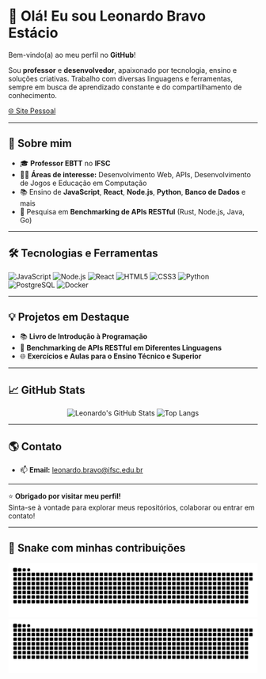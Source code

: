 # 👋 Olá! Eu sou **Leonardo Bravo Estácio**

Bem-vindo(a) ao meu perfil no **GitHub**!

Sou **professor** e **desenvolvedor**, apaixonado por tecnologia, ensino e soluções criativas. Trabalho com diversas linguagens e ferramentas, sempre em busca de aprendizado constante e do compartilhamento de conhecimento.

[🌐 Site Pessoal](https://leobravoe.github.io/)

---

## 🚀 Sobre mim

- 🎓 **Professor EBTT** no **IFSC**
- 👨‍💻 **Áreas de interesse:** Desenvolvimento Web, APIs, Desenvolvimento de Jogos e Educação em Computação
- 📚 Ensino de **JavaScript**, **React**, **Node.js**, **Python**, **Banco de Dados** e mais
- 🔬 Pesquisa em **Benchmarking de APIs RESTful** (Rust, Node.js, Java, Go)

---

## 🛠️ Tecnologias e Ferramentas

![JavaScript](https://img.shields.io/badge/JavaScript-F7DF1E?logo=javascript&logoColor=black)
![Node.js](https://img.shields.io/badge/Node.js-339933?logo=node.js&logoColor=white)
![React](https://img.shields.io/badge/React-61DAFB?logo=react&logoColor=black)
![HTML5](https://img.shields.io/badge/HTML5-E34F26?logo=html5&logoColor=white)
![CSS3](https://img.shields.io/badge/CSS3-1572B6?logo=css3&logoColor=white)
![Python](https://img.shields.io/badge/Python-3776AB?logo=python&logoColor=white)
![PostgreSQL](https://img.shields.io/badge/PostgreSQL-4169E1?logo=postgresql&logoColor=white)
![Docker](https://img.shields.io/badge/Docker-2496ED?logo=docker&logoColor=white)

---

## 💡 Projetos em Destaque

- 📚 **Livro de Introdução à Programação**
- 🔬 **Benchmarking de APIs RESTful em Diferentes Linguagens**
- 🌐 **Exercícios e Aulas para o Ensino Técnico e Superior**

---

## 📈 GitHub Stats

<div align="center">
  
<!-- Stats -->
<picture>
  <source media="(prefers-color-scheme: dark)" srcset="https://github-readme-stats.vercel.app/api?username=leobravoe&show_icons=true&theme=github_dark&bg_color=00000000&hide_border=true" />
  <img alt="Leonardo's GitHub Stats" src="https://github-readme-stats.vercel.app/api?username=leobravoe&show_icons=true&theme=default&bg_color=00000000&hide_border=true" />
</picture>

<!-- Top Langs -->
<picture>
  <source media="(prefers-color-scheme: dark)" srcset="https://github-readme-stats.vercel.app/api/top-langs/?username=leobravoe&layout=compact&theme=github_dark&bg_color=00000000&hide_border=true" />
  <img alt="Top Langs" src="https://github-readme-stats.vercel.app/api/top-langs/?username=leobravoe&layout=compact&theme=default&bg_color=00000000&hide_border=true" />
</picture>

</div>

---

## 🌎 Contato

- 📫 **Email:** leonardo.bravo@ifsc.edu.br

---

⭐️ **Obrigado por visitar meu perfil!**  
Sinta-se à vontade para explorar meus repositórios, colaborar ou entrar em contato!

---

## 🐍 Snake com minhas contribuições

![Snake light](https://raw.githubusercontent.com/leobravoe/github-contribution-grid-snake/output/dist/github-snake.svg#gh-light-mode-only)
![Snake dark](https://raw.githubusercontent.com/leobravoe/github-contribution-grid-snake/output/dist/github-snake-dark.svg#gh-dark-mode-only)
